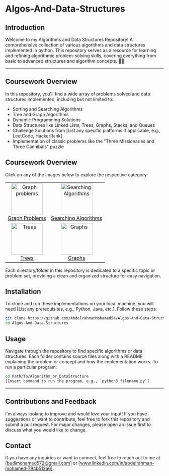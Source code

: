 # Algos-And-Data-Structures

## Introduction
Welcome to my Algorithms and Data Structures Repository! A comprehensive collection of various algorithms and data structures implemented in python. This repository serves as a resource for learning and refining algorithmic problem-solving skills, covering everything from basic to advanced structures and algorithm concepts. 🧠🧩

---

## Coursework Overview
In this repository, you'll find a wide array of problems solved and data structures implemented, including but not limited to:

- Sorting and Searching Algorithms
- Tree and Graph Algorithms
- Dynamic Programming Solutions
- Data Structures like Linked Lists, Trees, Graphs, Stacks, and Queues
- Challenge Solutions from [List any specific platforms if applicable, e.g., LeetCode, HackerRank]
- Implementation of classic problems like the "Three Missionaries and Three Cannibals" puzzle

<h2>Coursework Overview</h2>
<p>Click on any of the images below to explore the respective category:</p>

<table>
  <tr>
    <td align="center">
      <a href="https://github.com/AbdelrahmanMohamed54/Algos-And-Data-Structures/tree/main/Graphs">
        <img src="https://www.codespeedy.com/wp-content/uploads/2020/05/graphcolouring.jpeg" alt="Graph problems" width="100" height="100"/>
        <br>Graph Problems
      </a>
    </td>
    <td align="center">
      <a href="LINK_TO_SEARCHING_FOLDER">
        <img src="LINK_TO_SEARCHING_IMAGE" alt="Searching Algorithms" width="100" height="100"/>
        <br>Searching Algorithms
      </a>
    </td>
    <!-- Add more cells for other categories -->
  </tr>
  <tr>
    <td align="center">
      <a href="LINK_TO_TREE_FOLDER">
        <img src="LINK_TO_TREE_IMAGE" alt="Trees" width="100" height="100"/>
        <br>Trees
      </a>
    </td>
    <td align="center">
      <a href="LINK_TO_GRAPH_FOLDER">
        <img src="LINK_TO_GRAPH_IMAGE" alt="Graphs" width="100" height="100"/>
        <br>Graphs
      </a>
    </td>
    <!-- Add more cells for other categories -->
  </tr>
</table>


Each directory/folder in this repository is dedicated to a specific topic or problem set, providing a clean and organized structure for easy navigation.

## Installation
To clone and run these implementations on your local machine, you will need [List any prerequisites, e.g., Python, Java, etc.]. Follow these steps:

```bash
git clone https://github.com/AbdelrahmanMohamed54/Algos-And-Data-Structures.git
cd Algos-And-Data-Structures
```

## Usage
Navigate through the repository to find specific algorithms or data structures. Each folder contains source files along with a README explaining the problem or concept and how the implementation works. To run a particular program:

```bash
cd Path/To/Algorithm_or_DataStructure
[Insert command to run the program, e.g., `python3 filename.py`]
```

---

## Contributions and Feedback
I'm always looking to improve and would love your input! If you have suggestions or want to contribute, feel free to fork this repository and submit a pull request. For major changes, please open an issue first to discuss what you would like to change.

## Contact
If you have any inquiries or want to connect, feel free to reach out to me at [budimohamed572@gmail.com] or [www.linkedin.com/in/abdelrahman-mohamed-794b512a6].


